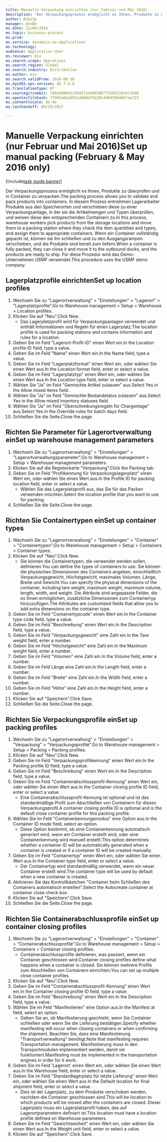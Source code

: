 ```yaml
--- 
title: Manuelle Verpackung einrichten (nur Februar und Mai 2016)
description: "Der Verpackungsprozess ermöglicht es Ihnen, Produkte zu überprüfen und in Container zu verpacken."
author: BibiSp
manager: AnnBe
ms.date: 11/04/2016
ms.topic: business-process
ms.prod: 
ms.service: dynamics-ax-applications
ms.technology: 
audience: Application User
ms.reviewer: bis
ms.search.scope: Operations
ms.search.region: Global
ms.search.industry: Distribution
ms.author: bis
ms.search.validFrom: 2016-06-30
ms.dyn365.ops.version: AX 7.0.0
ms.translationtype: HT
ms.sourcegitcommit: 7e0a5d044133b917a3eb9386773205218e5c1b40
ms.openlocfilehash: 7f992a6a1655cd868d79228c490d59b46bfae715
ms.contentlocale: de-de
ms.lasthandoff: 09/29/2017

---
```

# <a name="set-up-manual-packing-february--may-2016-only"></a><span data-ttu-id="d8a1c-103">Manuelle Verpackung einrichten (nur Februar und Mai 2016)</span><span class="sxs-lookup"><span data-stu-id="d8a1c-103">Set up manual packing (February & May 2016 only)</span></span>

[!include[task guide banner](../../includes/task-guide-banner.md)]

<span data-ttu-id="d8a1c-104">Der Verpackungsprozess ermöglicht es Ihnen, Produkte zu überprüfen und in Container zu verpacken.</span><span class="sxs-lookup"><span data-stu-id="d8a1c-104">The packing process allows you to validate and pack products into containers.</span></span> <span data-ttu-id="d8a1c-105">In diesem Prozess entnehmen Lagerarbeiter Produkte aus den Speicherorten und verschieben diese zu einer Verpackungsanlage, in der sie die Artikelmengen und Typen überprüfen, und weisen diese den entsprechenden Containern zu.</span><span class="sxs-lookup"><span data-stu-id="d8a1c-105">In this process, warehouse workers pick products from the storage locations and move them to a packing station where they check the item quantities and types, and assign them to appropriate containers.</span></span> <span data-ttu-id="d8a1c-106">Wenn ein Container vollständig gepackt ist, können sie ihn schließen und zu den Ausgangsrampen verschieben, und die Produkte sind bereit zum liefern.</span><span class="sxs-lookup"><span data-stu-id="d8a1c-106">When a container is fully packed, they can close it and move it to the outbound docks, and the products are ready to ship.</span></span> <span data-ttu-id="d8a1c-107">Für diese Prozedur wird das Demo-Unternehmen USMF verwendet.</span><span class="sxs-lookup"><span data-stu-id="d8a1c-107">This procedure uses the USMF demo company.</span></span>


## <a name="set-up-location-profiles"></a><span data-ttu-id="d8a1c-108">Lagerplatzprofile einrichten</span><span class="sxs-lookup"><span data-stu-id="d8a1c-108">Set up location profiles</span></span>
1. <span data-ttu-id="d8a1c-109">Wechseln Sie zu "Lagerortverwaltung" > "Einstellungen" > "Lagerort" > "Lagerplatzprofile".</span><span class="sxs-lookup"><span data-stu-id="d8a1c-109">Go to Warehouse management > Setup > Warehouse > Location profiles.</span></span>
2. <span data-ttu-id="d8a1c-110">Klicken Sie auf "Neu".</span><span class="sxs-lookup"><span data-stu-id="d8a1c-110">Click New.</span></span>
    * <span data-ttu-id="d8a1c-111">Das Lagerplatzprofil wird für Verpackungsanlagen verwendet und enthält Informationen und Regeln für einen Lagerplatz.</span><span class="sxs-lookup"><span data-stu-id="d8a1c-111">The location profile is used for packing stations and contains information and rules for a location.</span></span>  
3. <span data-ttu-id="d8a1c-112">Geben Sie im Feld "Lagerort-Profil-ID" einen Wert ein.</span><span class="sxs-lookup"><span data-stu-id="d8a1c-112">In the Location profile ID field, type a value.</span></span>
4. <span data-ttu-id="d8a1c-113">Geben Sie im Feld "Name" einen Wert ein.</span><span class="sxs-lookup"><span data-stu-id="d8a1c-113">In the Name field, type a value.</span></span>
5. <span data-ttu-id="d8a1c-114">Geben Sie im Feld "Lagerplatzformat" einen Wert ein, oder wählen Sie einen Wert aus.</span><span class="sxs-lookup"><span data-stu-id="d8a1c-114">In the Location format field, enter or select a value.</span></span>
6. <span data-ttu-id="d8a1c-115">Geben Sie im Feld "Lagerplatztyp" einen Wert ein, oder wählen Sie einen Wert aus.</span><span class="sxs-lookup"><span data-stu-id="d8a1c-115">In the Location type field, enter or select a value.</span></span>
7. <span data-ttu-id="d8a1c-116">Wählen Sie "Ja" im Feld "Gemischte Artikel zulassen" aus.</span><span class="sxs-lookup"><span data-stu-id="d8a1c-116">Select Yes in the Allow mixed items field.</span></span>
8. <span data-ttu-id="d8a1c-117">Wählen Sie "Ja" im Feld "Gemischte Bestandstatus zulassen" aus.</span><span class="sxs-lookup"><span data-stu-id="d8a1c-117">Select Yes in the Allow mixed  inventory statuses field.</span></span>
9. <span data-ttu-id="d8a1c-118">Wählen Sie "Ja" im Feld "Überschreibungsregeln für Chargentage" aus.</span><span class="sxs-lookup"><span data-stu-id="d8a1c-118">Select Yes in the Override rules for batch days field.</span></span>
10. <span data-ttu-id="d8a1c-119">Schließen Sie die Seite.</span><span class="sxs-lookup"><span data-stu-id="d8a1c-119">Close the page.</span></span>

## <a name="set-up-warehouse-management-parameters"></a><span data-ttu-id="d8a1c-120">Richten Sie Parameter für Lagerortverwaltung ein</span><span class="sxs-lookup"><span data-stu-id="d8a1c-120">Set up warehouse management parameters</span></span> 
1. <span data-ttu-id="d8a1c-121">Wechseln Sie zu "Lagerortverwaltung" > "Einstellungen" > "Lagerortverwaltungsparameter".</span><span class="sxs-lookup"><span data-stu-id="d8a1c-121">Go to Warehouse management > Setup > Warehouse management parameters.</span></span>
2. <span data-ttu-id="d8a1c-122">Klicken Sie auf die Registerkarte "Verpackung".</span><span class="sxs-lookup"><span data-stu-id="d8a1c-122">Click the Packing tab.</span></span>
3. <span data-ttu-id="d8a1c-123">Geben Sie im Feld "Profilkennung für Verpackungslagerplatz" einen Wert ein, oder wählen Sie einen Wert aus.</span><span class="sxs-lookup"><span data-stu-id="d8a1c-123">In the Profile ID for packing location field, enter or select a value.</span></span>
    * <span data-ttu-id="d8a1c-124">Wählen Sie das Lagerplatzprofil aus, das Sie für das Packen verwenden möchten.</span><span class="sxs-lookup"><span data-stu-id="d8a1c-124">Select the location profile that you want to use for packing.</span></span>  
4. <span data-ttu-id="d8a1c-125">Schließen Sie die Seite.</span><span class="sxs-lookup"><span data-stu-id="d8a1c-125">Close the page.</span></span>

## <a name="set-up-container-types"></a><span data-ttu-id="d8a1c-126">Richten Sie Containertypen ein</span><span class="sxs-lookup"><span data-stu-id="d8a1c-126">Set up container types</span></span>
1. <span data-ttu-id="d8a1c-127">Wechseln Sie zu "Lagerortverwaltung" > "Einstellungen" > "Container" > "Containertypen".</span><span class="sxs-lookup"><span data-stu-id="d8a1c-127">Go to Warehouse management > Setup > Containers > Container types.</span></span>
2. <span data-ttu-id="d8a1c-128">Klicken Sie auf "Neu".</span><span class="sxs-lookup"><span data-stu-id="d8a1c-128">Click New.</span></span>
    * <span data-ttu-id="d8a1c-129">Sie können die Containertypen, die verwendet werden sollen, definieren.</span><span class="sxs-lookup"><span data-stu-id="d8a1c-129">You can define the types of containers to use.</span></span> <span data-ttu-id="d8a1c-130">Sie können die physischen Dimensionen des Containers angeben, einschließlich Verpackungsgewicht, Höchstgewicht, maximales Volumen, Länge, Breite und Gewicht.</span><span class="sxs-lookup"><span data-stu-id="d8a1c-130">You can specify the physical dimensions of the container, including tare weight, maximum weight, maximum volume, length, width, and weight.</span></span>  <span data-ttu-id="d8a1c-131">Die Attribute sind angepasste Felder, die es Ihnen ermöglichen, zusätzliche Dimensionen zum Containertyp hinzuzufügen.</span><span class="sxs-lookup"><span data-stu-id="d8a1c-131">The Attributes are customized fields that allow you to add extra dimensions on the container type.</span></span>     
3. <span data-ttu-id="d8a1c-132">Geben Sie im Feld "Containertypcode" einen Wert ein.</span><span class="sxs-lookup"><span data-stu-id="d8a1c-132">In the Container type code field, type a value.</span></span>
4. <span data-ttu-id="d8a1c-133">Geben Sie im Feld "Beschreibung" einen Wert ein.</span><span class="sxs-lookup"><span data-stu-id="d8a1c-133">In the Description field, type a value.</span></span>
5. <span data-ttu-id="d8a1c-134">Geben Sie im Feld "Verpackungsgewicht" eine Zahl ein.</span><span class="sxs-lookup"><span data-stu-id="d8a1c-134">In the Tare weight field, enter a number.</span></span>
6. <span data-ttu-id="d8a1c-135">Geben Sie im Feld "Höchstgewicht" eine Zahl ein.</span><span class="sxs-lookup"><span data-stu-id="d8a1c-135">In the Maximum weight field, enter a number.</span></span>
7. <span data-ttu-id="d8a1c-136">Geben Sie im Feld "Volumen" eine Zahl ein.</span><span class="sxs-lookup"><span data-stu-id="d8a1c-136">In the Volume field, enter a number.</span></span>
8. <span data-ttu-id="d8a1c-137">Geben Sie im Feld Länge eine Zahl ein.</span><span class="sxs-lookup"><span data-stu-id="d8a1c-137">In the Length field, enter a number.</span></span>
9. <span data-ttu-id="d8a1c-138">Geben Sie im Feld "Breite" eine Zahl ein.</span><span class="sxs-lookup"><span data-stu-id="d8a1c-138">In the Width field, enter a number.</span></span>
10. <span data-ttu-id="d8a1c-139">Geben Sie im Feld "Höhe" eine Zahl ein.</span><span class="sxs-lookup"><span data-stu-id="d8a1c-139">In the Height field, enter a number.</span></span>
11. <span data-ttu-id="d8a1c-140">Klicken Sie auf "Speichern".</span><span class="sxs-lookup"><span data-stu-id="d8a1c-140">Click Save.</span></span>
12. <span data-ttu-id="d8a1c-141">Schließen Sie die Seite.</span><span class="sxs-lookup"><span data-stu-id="d8a1c-141">Close the page.</span></span>

## <a name="set-up-packing-profiles"></a><span data-ttu-id="d8a1c-142">Richten Sie Verpackungsprofile ein</span><span class="sxs-lookup"><span data-stu-id="d8a1c-142">Set up packing profiles</span></span>
1. <span data-ttu-id="d8a1c-143">Wechseln Sie zu "Lagerortverwaltung" > "Einstellungen" > "Verpackung" > "Verpackungsprofile".</span><span class="sxs-lookup"><span data-stu-id="d8a1c-143">Go to Warehouse management > Setup > Packing > Packing profiles.</span></span>
2. <span data-ttu-id="d8a1c-144">Klicken Sie auf "Neu".</span><span class="sxs-lookup"><span data-stu-id="d8a1c-144">Click New.</span></span>
3. <span data-ttu-id="d8a1c-145">Geben Sie im Feld "Verpackungsprofilkennung" einen Wert ein.</span><span class="sxs-lookup"><span data-stu-id="d8a1c-145">In the Packing profile ID field, type a value.</span></span>
4. <span data-ttu-id="d8a1c-146">Geben Sie im Feld "Beschreibung" einen Wert ein.</span><span class="sxs-lookup"><span data-stu-id="d8a1c-146">In the Description field, type a value.</span></span>
5. <span data-ttu-id="d8a1c-147">Geben Sie im Feld "Containerabschlussprofil-Kennung" einen Wert ein, oder wählen Sie einen Wert aus.</span><span class="sxs-lookup"><span data-stu-id="d8a1c-147">In the Container closing profile ID field, enter or select a value.</span></span>
    * <span data-ttu-id="d8a1c-148">Eine Containerabschlussprofil-Kennung ist optional und ist das standardmäßige Profil zum Abschließen von Containern für dieses Verpackungsprofil.</span><span class="sxs-lookup"><span data-stu-id="d8a1c-148">A container closing profile ID is optional and is the default close container profile for this packing profile.</span></span>  
6. <span data-ttu-id="d8a1c-149">Wählen Sie im Feld "Containerkennungsmodus" eine Option aus.</span><span class="sxs-lookup"><span data-stu-id="d8a1c-149">In the Container ID mode field, select an option.</span></span>
    * <span data-ttu-id="d8a1c-150">Diese Option bestimmt, ob eine Containerkennung automatisch generiert wird, wenn ein Container erstellt wird, oder eine Containerkennung wird manuell erstellt.</span><span class="sxs-lookup"><span data-stu-id="d8a1c-150">This option determines whether a container ID will be automatically generated when a container is created or if a container ID will be created manually.</span></span>  
7. <span data-ttu-id="d8a1c-151">Geben Sie im Feld "Containertyp" einen Wert ein, oder wählen Sie einen Wert aus.</span><span class="sxs-lookup"><span data-stu-id="d8a1c-151">In the Container type field, enter or select a value.</span></span>
    * <span data-ttu-id="d8a1c-152">Der Containertyp wird standardmäßig verwendet, wenn ein neuer Container erstellt wird.</span><span class="sxs-lookup"><span data-stu-id="d8a1c-152">The container type will be used by default when a new container is created.</span></span>  
8. <span data-ttu-id="d8a1c-153">Aktivieren Sie das Kontrollkästchen "Container beim Schließen des Containers automatisch erstellen".</span><span class="sxs-lookup"><span data-stu-id="d8a1c-153">Select the Autocreate container at container close check box.</span></span>
9. <span data-ttu-id="d8a1c-154">Klicken Sie auf "Speichern".</span><span class="sxs-lookup"><span data-stu-id="d8a1c-154">Click Save.</span></span>
10. <span data-ttu-id="d8a1c-155">Schließen Sie die Seite.</span><span class="sxs-lookup"><span data-stu-id="d8a1c-155">Close the page.</span></span>

## <a name="set-up-container-closing-profiles"></a><span data-ttu-id="d8a1c-156">Richten Sie Containerabschlussprofile ein</span><span class="sxs-lookup"><span data-stu-id="d8a1c-156">Set up container closing profiles</span></span>
1. <span data-ttu-id="d8a1c-157">Wechseln Sie zu "Lagerortverwaltung" > "Einstellungen" > "Container" > "Containerabschlussprofile".</span><span class="sxs-lookup"><span data-stu-id="d8a1c-157">Go to Warehouse management > Setup > Containers > Container closing profiles.</span></span>
    * <span data-ttu-id="d8a1c-158">Containerabschlussprofile definieren, was passiert, wenn ein Container geschlossen wird.</span><span class="sxs-lookup"><span data-stu-id="d8a1c-158">Container closing profiles define what happens when a container is closed.</span></span> <span data-ttu-id="d8a1c-159">Sie können mehrere Profile zum Abschließen von Containern einrichten.</span><span class="sxs-lookup"><span data-stu-id="d8a1c-159">You can set up multiple close container profiles.</span></span>       
2. <span data-ttu-id="d8a1c-160">Klicken Sie auf "Neu".</span><span class="sxs-lookup"><span data-stu-id="d8a1c-160">Click New.</span></span>
3. <span data-ttu-id="d8a1c-161">Geben Sie im Feld "Containerabschlussprofil-Kennung" einen Wert ein.</span><span class="sxs-lookup"><span data-stu-id="d8a1c-161">In the Container closing profile ID field, type a value.</span></span>
4. <span data-ttu-id="d8a1c-162">Geben Sie im Feld "Beschreibung" einen Wert ein.</span><span class="sxs-lookup"><span data-stu-id="d8a1c-162">In the Description field, type a value.</span></span>
5. <span data-ttu-id="d8a1c-163">Wählen Sie im Feld "Manifestieren" eine Option aus.</span><span class="sxs-lookup"><span data-stu-id="d8a1c-163">In the Manifest at field, select an option.</span></span>
    * <span data-ttu-id="d8a1c-164">Geben Sie an, ob Manifestierung geschieht, wenn Sie Container schließen oder wenn Sie die Lieferung bestätigen.</span><span class="sxs-lookup"><span data-stu-id="d8a1c-164">Specify whether manifesting will occur when closing containers or when confirming the shipment.</span></span> <span data-ttu-id="d8a1c-165">Beachten Sie, dass eine Manifestierung "Transportverwaltung" benötigt.</span><span class="sxs-lookup"><span data-stu-id="d8a1c-165">Note that manifesting requires Transportation management.</span></span> <span data-ttu-id="d8a1c-166">Manifestierung muss in den Transportmodulen implementiert werden, damit sie funktioniert.</span><span class="sxs-lookup"><span data-stu-id="d8a1c-166">Manifesting must be implemented in the transportation engines in order for it work.</span></span>  
6. <span data-ttu-id="d8a1c-167">Geben Sie im Feld 'Lagerort' einen Wert ein, oder wählen Sie einen Wert aus.</span><span class="sxs-lookup"><span data-stu-id="d8a1c-167">In the Warehouse field, enter or select a value.</span></span>
7. <span data-ttu-id="d8a1c-168">Geben Sie im Feld "Standardlagerplatz für letzte Lieferung" einen Wert ein, oder wählen Sie einen Wert aus.</span><span class="sxs-lookup"><span data-stu-id="d8a1c-168">In the Default location for final shipment field, enter or select a value.</span></span>
    * <span data-ttu-id="d8a1c-169">Dies ist der Lagerplatz, zu dem Produkte verschoben werden, nachdem die Container geschlossen sind.</span><span class="sxs-lookup"><span data-stu-id="d8a1c-169">This will be location to which products will be moved after the containers are closed.</span></span> <span data-ttu-id="d8a1c-170">Dieser Lagerplatz muss ein Lagerplatzprofil haben, das auf Lagerortparametern definiert ist.</span><span class="sxs-lookup"><span data-stu-id="d8a1c-170">This location must have a location profile defined on Warehouse parameters.</span></span>  
8. <span data-ttu-id="d8a1c-171">Geben Sie im Feld "Gewichtseinheit" einen Wert ein, oder wählen Sie einen Wert aus.</span><span class="sxs-lookup"><span data-stu-id="d8a1c-171">In the Weight unit field, enter or select a value.</span></span>
9. <span data-ttu-id="d8a1c-172">Klicken Sie auf "Speichern".</span><span class="sxs-lookup"><span data-stu-id="d8a1c-172">Click Save.</span></span>



